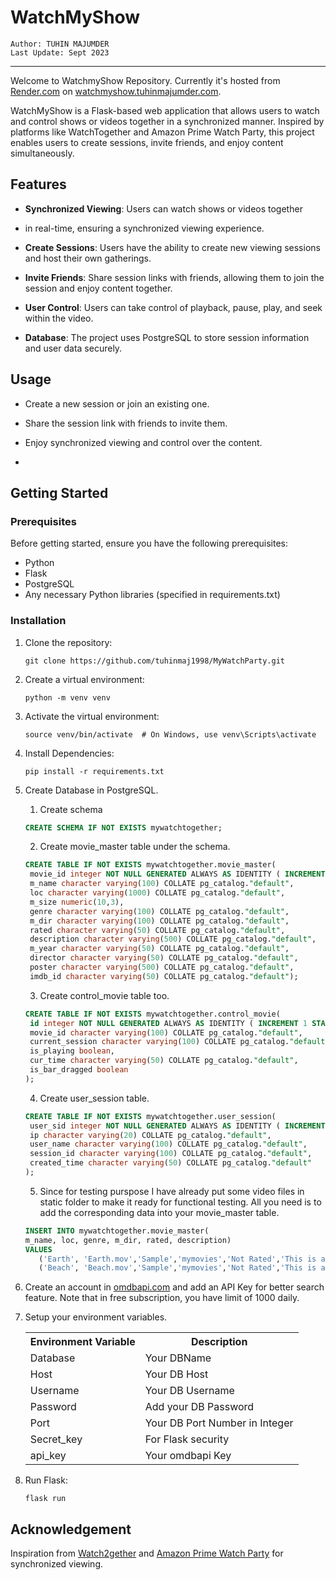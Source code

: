 # WatchMyShow

```Author: TUHIN MAJUMDER```<br>
```Last Update: Sept 2023```

---

Welcome to WatchmyShow Repository. Currently it's hosted from 
[Render.com](https://render.com) on 
[watchmyshow.tuhinmajumder.com](https://watchmyshow.tuhinmajumder.com). 



WatchMyShow is a Flask-based web application that allows users to
watch and control shows or videos together in a synchronized manner. 
Inspired by platforms like WatchTogether and Amazon Prime Watch Party, 
this project enables users to create sessions, invite friends, 
and enjoy content simultaneously.

## Features

- **Synchronized Viewing**: Users can watch shows or videos together 
- in real-time, ensuring a synchronized viewing experience.

- **Create Sessions**: Users have the ability to create new viewing sessions and host their own gatherings.

- **Invite Friends**: Share session links with friends, allowing them to join the session and enjoy content together.

- **User Control**: Users can take control of playback, pause, play, and seek within the video.

- **Database**: The project uses PostgreSQL to store session information and user data securely.

   
## Usage

- Create a new session or join an existing one.

- Share the session link with friends to invite them.

- Enjoy synchronized viewing and control over the content.
- 
## Getting Started

### Prerequisites

Before getting started, ensure you have the following prerequisites:

- Python
- Flask
- PostgreSQL
- Any necessary Python libraries (specified in requirements.txt)

### Installation

1. Clone the repository:
   ```shell
   git clone https://github.com/tuhinmaj1998/MyWatchParty.git

2. Create a virtual environment:
    ```shell
   python -m venv venv
   ```
3. Activate the virtual environment:
    ```shell
   source venv/bin/activate  # On Windows, use venv\Scripts\activate
   ```

4. Install Dependencies:
    ```shell
   pip install -r requirements.txt
   ```

5. Create Database in PostgreSQL.
   1. Create schema
    ~~~~sql
    CREATE SCHEMA IF NOT EXISTS mywatchtogether;
    ~~~~
   2. Create movie_master table under the schema.
   ~~~~sql
   CREATE TABLE IF NOT EXISTS mywatchtogether.movie_master(
    movie_id integer NOT NULL GENERATED ALWAYS AS IDENTITY ( INCREMENT 1 START 1 MINVALUE 1 MAXVALUE 2147483647 CACHE 1 ),
    m_name character varying(100) COLLATE pg_catalog."default",
    loc character varying(1000) COLLATE pg_catalog."default",
    m_size numeric(10,3),
    genre character varying(100) COLLATE pg_catalog."default",
    m_dir character varying(100) COLLATE pg_catalog."default",
    rated character varying(50) COLLATE pg_catalog."default",
    description character varying(500) COLLATE pg_catalog."default",
    m_year character varying(50) COLLATE pg_catalog."default",
    director character varying(50) COLLATE pg_catalog."default",
    poster character varying(500) COLLATE pg_catalog."default",
    imdb_id character varying(50) COLLATE pg_catalog."default");
    ~~~~
   3. Create control_movie table too.
   ~~~~sql
   CREATE TABLE IF NOT EXISTS mywatchtogether.control_movie(
    id integer NOT NULL GENERATED ALWAYS AS IDENTITY ( INCREMENT 1 START 1 MINVALUE 1 MAXVALUE 2147483647 CACHE 1 ),
    movie_id character varying(100) COLLATE pg_catalog."default",
    current_session character varying(100) COLLATE pg_catalog."default",
    is_playing boolean,
    cur_time character varying(50) COLLATE pg_catalog."default",
    is_bar_dragged boolean
   );
   ~~~~
   4. Create user_session table.
   ~~~~sql
   CREATE TABLE IF NOT EXISTS mywatchtogether.user_session(
    user_sid integer NOT NULL GENERATED ALWAYS AS IDENTITY ( INCREMENT 1 START 1 MINVALUE 1 MAXVALUE 2147483647 CACHE 1 ),
    ip character varying(20) COLLATE pg_catalog."default",
    user_name character varying(100) COLLATE pg_catalog."default",
    session_id character varying(100) COLLATE pg_catalog."default",
    created_time character varying(50) COLLATE pg_catalog."default"
   );
   ~~~~
   5. Since for testing purspose I have already put some video files
    in static folder to make it ready for functional testing. All you need
   is to add the corresponding data into your movie_master table.
   ~~~~sql
   INSERT INTO mywatchtogether.movie_master(
   m_name, loc, genre, m_dir, rated, description)
   VALUES
      ('Earth', 'Earth.mov','Sample','mymovies','Not Rated','This is a sample video of earth'),
      ('Beach', 'Beach.mov','Sample','mymovies','Not Rated','This is a sample video of Beach');
   ~~~~
6. Create an account in [omdbapi.com](https://www.omdbapi.com/) and add an API Key for better search feature.
   Note that in free subscription, you have limit of 1000 daily.

7. Setup your environment variables.
      <table>
      <tr>
      <th>Environment Variable</th>
      <th>Description</th>
      </tr>
      <tr>
      <td>Database</td>
      <td>Your DBName</td>
      </tr>
      <tr>
      <td>Host</td>
      <td>Your DB Host</td>
      </tr>
      <tr>
      <td>Username</td>
      <td>Your DB Username</td>
      </tr>
      <tr>
      <td>Password</td>
      <td>Add your DB Password</td>
      </tr>
      <tr>
      <td>Port</td>
      <td>Your DB Port Number in Integer</td>
      </tr>
      <tr>
      <td>Secret_key</td>
      <td>For Flask security</td>
      </tr>
      <tr>
      <td>api_key</td>
      <td>Your omdbapi Key</td>
      </tr>
   </table>

8. Run Flask:
    ```shell
   flask run
    ```


## Acknowledgement

Inspiration from [Watch2gether](https://w2g.tv/en/) and [Amazon Prime Watch Party](https://www.primevideo.com/help?nodeId=GLPK9QXFP2NAQDPV) for synchronized viewing.